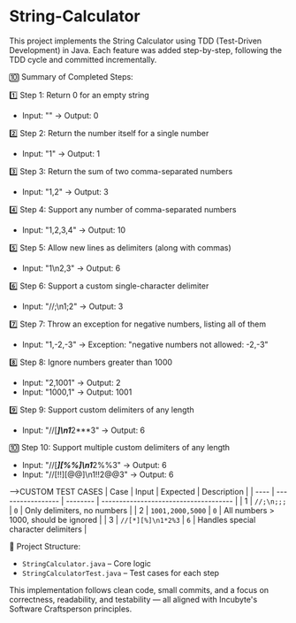 # String-Calculator

This project implements the String Calculator using TDD (Test-Driven Development) in Java. Each feature was added step-by-step, following the TDD cycle and committed incrementally.

🔟 Summary of Completed Steps:

1️⃣ Step 1: Return 0 for an empty string
- Input: "" → Output: 0

2️⃣ Step 2: Return the number itself for a single number
- Input: "1" → Output: 1

3️⃣ Step 3: Return the sum of two comma-separated numbers
- Input: "1,2" → Output: 3

4️⃣ Step 4: Support any number of comma-separated numbers
- Input: "1,2,3,4" → Output: 10

5️⃣ Step 5: Allow new lines as delimiters (along with commas)
- Input: "1\n2,3" → Output: 6

6️⃣ Step 6: Support a custom single-character delimiter
- Input: "//;\n1;2" → Output: 3

7️⃣ Step 7: Throw an exception for negative numbers, listing all of them
- Input: "1,-2,-3" → Exception: "negative numbers not allowed: -2,-3"

8️⃣ Step 8: Ignore numbers greater than 1000
- Input: "2,1001" → Output: 2
- Input: "1000,1" → Output: 1001

9️⃣ Step 9: Support custom delimiters of any length
- Input: "//[***]\n1***2***3" → Output: 6

🔟 Step 10: Support multiple custom delimiters of any length
- Input: "//[***][%%]\n1***2%%3" → Output: 6
- Input: "//[!!][@@]\n1!!2@@3" → Output: 6

-->CUSTOM TEST CASES
          | Case | Input             | Expected | Description                           |
          | ---- | ----------------- | -------- | ------------------------------------- |
          | 1    | `//;\n;;;`        | `0`      | Only delimiters, no numbers           |
          | 2    | `1001,2000,5000`  | `0`      | All numbers > 1000, should be ignored |
          | 3    | `//[*][%]\n1*2%3` | `6`      | Handles special character delimiters  |

🧾 Project Structure:
- `StringCalculator.java` – Core logic
- `StringCalculatorTest.java` – Test cases for each step

This implementation follows clean code, small commits, and a focus on correctness, readability, and testability — all aligned with Incubyte's Software Craftsperson principles.
